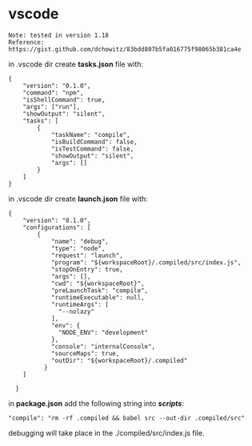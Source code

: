 # vscode

```
Note: tested in version 1.18
Reference:  https://gist.github.com/dchowitz/83bdd807b5fa016775f98065b381ca4e
```

in .vscode dir create **tasks.json** file with: 

```
{
    "version": "0.1.0",
    "command": "npm",
    "isShellCommand": true,
    "args": ["run"],
    "showOutput": "silent",
    "tasks": [
        {
            "taskName": "compile",
            "isBuildCommand": false,
            "isTestCommand": false,
            "showOutput": "silent",
            "args": []
        }
    ]
}

```

in .vscode dir create **launch.json** file with:
```
{
    "version": "0.1.0",
    "configurations": [
        {
            "name": "debug",
            "type": "node",
            "request": "launch",
            "program": "${workspaceRoot}/.compiled/src/index.js",
            "stopOnEntry": true,
            "args": [],
            "cwd": "${workspaceRoot}",
            "preLaunchTask": "compile",
            "runtimeExecutable": null,
            "runtimeArgs": [
              "--nolazy"
            ],
            "env": {
              "NODE_ENV": "development"
            },
            "console": "internalConsole",
            "sourceMaps": true,
            "outDir": "${workspaceRoot}/.compiled"
          }
    ]
    
  }
```
in **package.json** add the following string into ***scripts***:
```
"compile": "rm -rf .compiled && babel src --out-dir .compiled/src"
```

debugging will take place in the ./compiled/src/index.js file. 